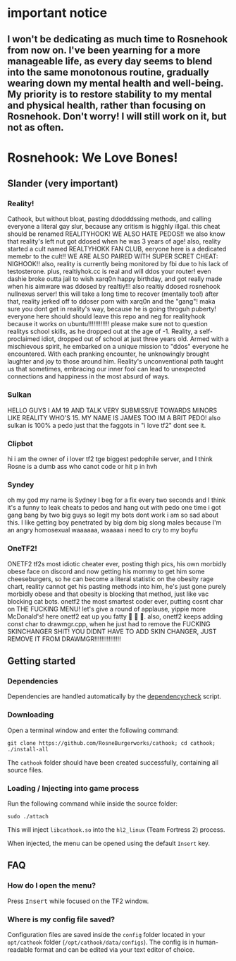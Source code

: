 # important notice
## I won't be dedicating as much time to Rosnehook from now on. I've been yearning for a more manageable life, as every day seems to blend into the same monotonous routine, gradually wearing down my mental health and well-being. My priority is to restore stability to my mental and physical health, rather than focusing on Rosnehook. Don't worry! I will still work on it, but not as often.

# Rosnehook: We Love Bones!

## Slander (very important)

### Reality!
Cathook, but without bloat, pasting ddodddssing methods, and calling everyone a literal gay slur, because any critism is higghly illgal. 
this cheat should be renamed REALITYHOOK!
WE ALSO HATE PEDOS!!
we also know that reality's left nut got ddosed when he was 3 years of age!
also, reality started a cult named REALTYHOKK FAN CLUB, eeryone here is a dedicated memebr to the cult!!
WE ARE ALSO PAIRED WITH SUPER SCRET CHEAT: NIGHOOK!!
also, reality is currently being monitored by fbi due to his lack of testosterone.
plus, realtiyhok.cc is real and will ddos your router!
even dashie broke outta jail to wish xarq0n happy birthday, and got really made when his aimware was ddosed by realtiy!!!
also realtiy ddosed rosnehook nullnexus server! this will take a long time to recover (mentally too!)
after that, reality jerked off to ddoser porn with xarq0n and the "gang"!
maka sure you dont get in reality's way, because he is going throguh puberty!
everyone here should should leave this repo and neg for realityhook because it works on ubuntu!!!!!!!!!!!!
please make sure not to question realitys school skills, as he dropped out at the age of -1.
Reality, a self-proclaimed idiot, dropped out of school at just three years old. Armed with a mischievous spirit, he embarked on a unique mission to "ddos" everyone he encountered. With each pranking encounter, he unknowingly brought laughter and joy to those around him. Reality's unconventional path taught us that sometimes, embracing our inner fool can lead to unexpected connections and happiness in the most absurd of ways.

### Sulkan
HELLO GUYS I AM 19 AND TALK VERY SUBMISSIVE TOWARDS MINORS LIKE REALITY WHO'S 15. MY NAME IS JAMES TOO IM A BRIT PEDO! also sulkan is 100% a pedo just that the faggots in "i love tf2" dont see it.

### Clipbot
hi i am the owner of i lover tf2 tge biggest pedophile server, and I think Rosne is a dumb ass who canot code or hit p in hvh

### Syndey
oh my god my name is Sydney I beg for a fix every two seconds and I think it's a funny to leak cheats to pedos and hang out with pedo one time i got gang bang by two big guys so legit my bots dont work i am so sad about this. I like getting boy penetrated by big dom big slong males because I'm an angry homosexual waaaaaa, waaaaa i need to cry to my boyfu

### OneTF2!
ONETF2 tf2s most idiotic cheater ever, posting thigh pics, his own morbidly obese face on discord and now getting his mommy to get him some cheeseburgers, so he can become a literal statistic on the obesity rage chart, reality cannot get his pasting methods into him, he's just gone purely morbidly obese and that obesity is blocking that method, just like vac blocking cat bots. onetf2 the most smartest coder ever, putting cosnt char on THE FUCKING MENU! let's give a round of applause, yippie more McDonald's! here onetf2 eat up you fatty 🍔 🍔 🍔.
also, onetf2 keeps adding const char to drawmgr.cpp, when he just had to remove the FUCKING SKINCHANGER SHIT! YOU DIDNT HAVE TO ADD SKIN CHANGER, JUST REMOVE IT FROM DRAWMGR!!!!!!!!!!!!!!!

## Getting started

### Dependencies

Dependencies are handled automatically by the [dependencycheck](https://github.com/RosneBurgerworks/cathook/blob/master/scripts/dependencycheck) script.

### Downloading

Open a terminal window and enter the following command:

    git clone https://github.com/RosneBurgerworks/cathook; cd cathook; ./install-all

The `cathook` folder should have been created successfully, containing all source files.

### Loading / Injecting into game process

Run the following command while inside the source folder:

    sudo ./attach

This will inject `libcathook.so` into the `hl2_linux` (Team Fortress 2) process.

When injected, the menu can be opened using the default `Insert` key.

## FAQ

### How do I open the menu?
Press <kbd>Insert</kbd> while focused on the TF2 window.

### Where is my config file saved?
Configuration files are saved inside the `config` folder located in your `opt/cathook` folder (`/opt/cathook/data/configs`). The config is in human-readable format and can be edited via your text editor of choice.
